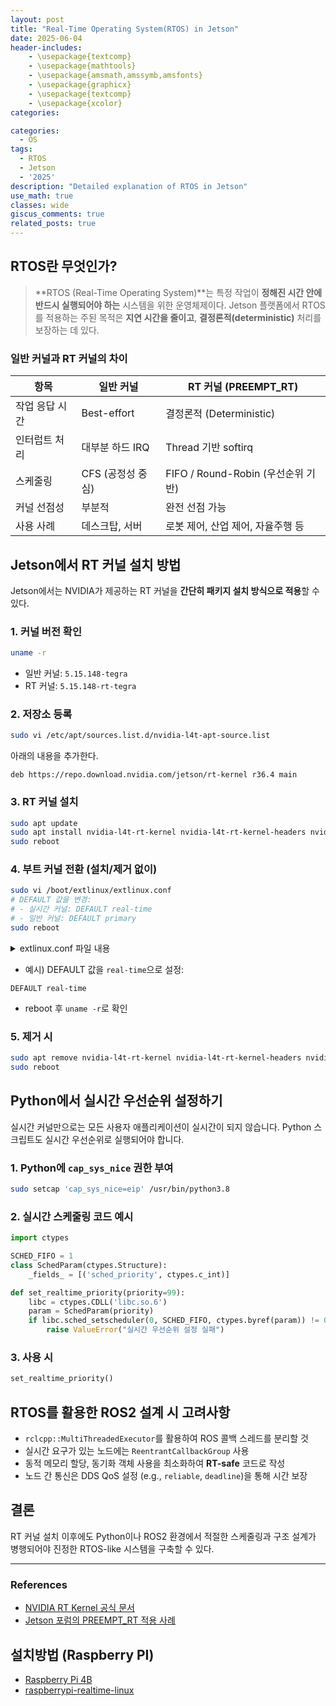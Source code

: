 ```yaml
---
layout: post
title: "Real-Time Operating System(RTOS) in Jetson"
date: 2025-06-04
header-includes:
    - \usepackage{textcomp}
    - \usepackage{mathtools}
    - \usepackage{amsmath,amssymb,amsfonts}
    - \usepackage{graphicx}
    - \usepackage{textcomp}
    - \usepackage{xcolor}
categories:

categories:
  - OS
tags:
  - RTOS
  - Jetson
  - '2025'
description: "Detailed explanation of RTOS in Jetson"
use_math: true
classes: wide
giscus_comments: true
related_posts: true
---
```


## RTOS란 무엇인가?

>  **RTOS (Real-Time Operating System)**는 특정 작업이 **정해진 시간 안에 반드시 실행되어야 하는** 시스템을 위한 운영체제이다.
> Jetson 플랫폼에서 RTOS를 적용하는 주된 목적은 **지연 시간을 줄이고**, **결정론적(deterministic)** 처리를 보장하는 데 있다.

### 일반 커널과 RT 커널의 차이

| 항목           | 일반 커널         | RT 커널 (PREEMPT_RT)               |
| -------------- | ----------------- | ---------------------------------- |
| 작업 응답 시간 | Best-effort       | 결정론적 (Deterministic)           |
| 인터럽트 처리  | 대부분 하드 IRQ   | Thread 기반 softirq                |
| 스케줄링       | CFS (공정성 중심) | FIFO / Round-Robin (우선순위 기반) |
| 커널 선점성    | 부분적            | 완전 선점 가능                     |
| 사용 사례      | 데스크탑, 서버    | 로봇 제어, 산업 제어, 자율주행 등  |

## Jetson에서 RT 커널 설치 방법

Jetson에서는 NVIDIA가 제공하는 RT 커널을 **간단히 패키지 설치 방식으로 적용**할 수 있다.

### 1. 커널 버전 확인

```bash
uname -r
```

- 일반 커널: `5.15.148-tegra`
- RT 커널: `5.15.148-rt-tegra`

### 2. 저장소 등록

```bash
sudo vi /etc/apt/sources.list.d/nvidia-l4t-apt-source.list
```

아래의 내용을 추가한다.

```
deb https://repo.download.nvidia.com/jetson/rt-kernel r36.4 main
```

### 3. RT 커널 설치

```bash
sudo apt update
sudo apt install nvidia-l4t-rt-kernel nvidia-l4t-rt-kernel-headers nvidia-l4t-rt-kernel-oot-modules nvidia-l4t-display-rt-kernel
sudo reboot
```

### 4. 부트 커널 전환 (설치/제거 없이)

```bash
sudo vi /boot/extlinux/extlinux.conf
# DEFAULT 값을 변경:
# - 실시간 커널: DEFAULT real-time
# - 일반 커널: DEFAULT primary
sudo reboot
```

<details>
<summary>extlinux.conf 파일 내용</summary>

```bash
TIMEOUT 30
DEFAULT real-time

MENU TITLE L4T boot options

LABEL primary
      MENU LABEL primary kernel
      LINUX /boot/Image
      INITRD /boot/initrd
      APPEND ${cbootargs} root=/dev/mmcblk0p1 rw rootwait rootfstype=ext4 mminit_loglevel=4 console=ttyTCU0,115200 firmware_class.path=/etc/firmware fbcon=map:0 nospectre_bhb video=efifb:off console=tty0

# When testing a custom kernel, it is recommended that you create a backup of
# the original kernel and add a new entry to this file so that the device can
# fallback to the original kernel. To do this:
#
# 1, Make a backup of the original kernel
#      sudo cp /boot/Image /boot/Image.backup
#
# 2, Copy your custom kernel into /boot/Image
#
# 3, Uncomment below menu setting lines for the original kernel
#
# 4, Reboot

# LABEL backup
#    MENU LABEL backup kernel
#    LINUX /boot/Image.backup
#    INITRD /boot/initrd
#    APPEND ${cbootargs}

LABEL real-time
        MENU LABEL real-time kernel
        LINUX /boot/Image.real-time
        INITRD /boot/initrd
        APPEND ${cbootargs} root=/dev/mmcblk0p1 rw rootwait rootfstype=ext4 mminit_loglevel=4 console=ttyTCU0,115200 firmware_class.path=/etc/firmware fbcon=map:0 nospectre_bhb video=efifb:off console=tty0
```

</details>

- 예시) DEFAULT 값을 `real-time`으로 설정:

```
DEFAULT real-time
```

- reboot 후 `uname -r`로 확인

### 5. 제거 시

```bash
sudo apt remove nvidia-l4t-rt-kernel nvidia-l4t-rt-kernel-headers nvidia-l4t-rt-kernel-oot-modules nvidia-l4t-display-rt-kernel
sudo reboot
```

## Python에서 실시간 우선순위 설정하기

실시간 커널만으로는 모든 사용자 애플리케이션이 실시간이 되지 않습니다. Python 스크립트도 실시간 우선순위로 실행되어야 합니다.

### 1. Python에 `cap_sys_nice` 권한 부여

```bash
sudo setcap 'cap_sys_nice=eip' /usr/bin/python3.8
```

### 2. 실시간 스케줄링 코드 예시

```python
import ctypes

SCHED_FIFO = 1
class SchedParam(ctypes.Structure):
    _fields_ = [('sched_priority', ctypes.c_int)]

def set_realtime_priority(priority=99):
    libc = ctypes.CDLL('libc.so.6')
    param = SchedParam(priority)
    if libc.sched_setscheduler(0, SCHED_FIFO, ctypes.byref(param)) != 0:
        raise ValueError("실시간 우선순위 설정 실패")
```

### 3. 사용 시

```python
set_realtime_priority()
```

## RTOS를 활용한 ROS2 설계 시 고려사항

- `rclcpp::MultiThreadedExecutor`를 활용하여 ROS 콜백 스레드를 분리할 것
- 실시간 요구가 있는 노드에는 `ReentrantCallbackGroup` 사용
- 동적 메모리 할당, 동기화 객체 사용을 최소화하여 **RT-safe** 코드로 작성
- 노드 간 통신은 DDS QoS 설정 (e.g., `reliable`, `deadline`)을 통해 시간 보장

## 결론

RT 커널 설치 이후에도 Python이나 ROS2 환경에서 적절한 스케줄링과 구조 설계가 병행되어야 진정한 RTOS-like 시스템을 구축할 수 있다.

---

### References

- [NVIDIA RT Kernel 공식 문서](https://docs.nvidia.com/jetson/archives/r36.3/DeveloperGuide/SD/SoftwarePackagesAndTheUpdateMechanism.html#real-time-kernel-using-ota-update)
- [Jetson 포럼의 PREEMPT_RT 적용 사례](https://forums.developer.nvidia.com/t/applying-a-preempt-rt-patch-to-jetpack-4-5-on-jetson-nano/168428/4)

## 설치방법 (Raspberry PI)

- [Raspberry Pi 4B](https://lemariva.com/blog/2019/09/raspberry-pi-4b-preempt-rt-kernel-419y-performance-test)
- [raspberrypi-realtime-linux](https://sudormrf.run/2022/06/18/raspberrypi-realtime-linux/)
